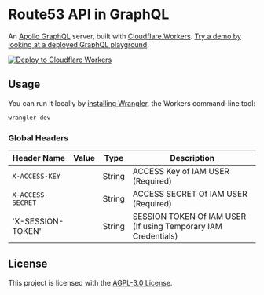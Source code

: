 # Route53 API in GraphQL

An [Apollo GraphQL](https://www.apollographql.com/) server, built with [Cloudflare Workers](https://workers.cloudflare.com). [Try a demo by looking at a deployed GraphQL playground](https://route53.dipak.io/playground).

[![Deploy to Cloudflare Workers](https://deploy.workers.cloudflare.com/button)](https://deploy.workers.cloudflare.com/?url=https://github.com/dipakparmar/route53-graphql)

## Usage

You can run it locally by [installing Wrangler](https://workers.cloudflare.com/docs/quickstart/), the Workers command-line tool:

```sh
wrangler dev
```

### Global Headers

| Header Name       | Value | Type   | Description                                                    |
| ----------------- | ----- | ------ | -------------------------------------------------------------- |
| `X-ACCESS-KEY`    |       | String | ACCESS Key of IAM USER (Required)                              |
| `X-ACCESS-SECRET` |       | String | ACCESS SECRET Of IAM USER (Required)                           |
| 'X-SESSION-TOKEN' |       | String | SESSION TOKEN Of IAM USER (If using Temporary IAM Credentials) |

## License

This project is licensed with the [AGPL-3.0 License](https://github.com/dipakparmar/route53-graphql/blob/main/LICENSE).
